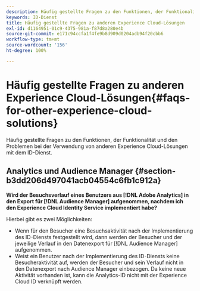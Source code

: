 ```yaml
---
description: Häufig gestellte Fragen zu den Funktionen, der Funktionalität und den Problemen bei der Verwendung von anderen Experience Cloud-Lösungen mit dem ID-Dienst.
keywords: ID-Dienst
title: Häufig gestellte Fragen zu anderen Experience Cloud-Lösungen
exl-id: d1164951-01c9-4375-981a-f87d8a280e4b
source-git-commit: e171c94ccfa1f4fe9b8d909d0204adb94f20cbb6
workflow-type: tm+mt
source-wordcount: '156'
ht-degree: 100%

---
```


# Häufig gestellte Fragen zu anderen Experience Cloud-Lösungen{#faqs-for-other-experience-cloud-solutions}

Häufig gestellte Fragen zu den Funktionen, der Funktionalität und den Problemen bei der Verwendung von anderen Experience Cloud-Lösungen mit dem ID-Dienst.

## Analytics und Audience Manager {#section-b3dd206d497041acb04554c6fb1c912a}

**Wird der Besuchsverlauf eines Benutzers aus [!DNL Adobe Analytics] in den Export für [!DNL Audience Manager] aufgenommen, nachdem ich den Experience Cloud Identity Service implementiert habe?**

Hierbei gibt es zwei Möglichkeiten:

* Wenn für den Besucher eine Besuchsaktivität nach der Implementierung des ID-Diensts festgestellt wird, dann werden der Besucher und der jeweilige Verlauf in den Datenexport für [!DNL Audience Manager] aufgenommen.
* Weist ein Benutzer nach der Implementierung des ID-Diensts keine Besucheraktivität auf, werden der Besucher und sein Verlauf nicht in den Datenexport nach Audience Manager einbezogen. Da keine neue Aktivität vorhanden ist, kann die Analytics-ID nicht mit der Experience Cloud ID verknüpft werden.
